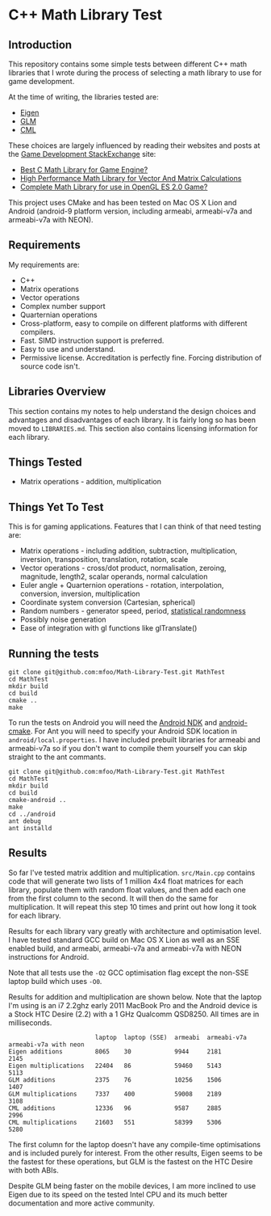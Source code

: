 C++ Math Library Test
=====================

Introduction
------------
This repository contains some simple tests between different C++ math
libraries that I wrote during the process of selecting a math library to use for
game development.

At the time of writing, the libraries tested are:

* [Eigen](http://eigen.tuxfamily.org)
* [GLM](http://glm.g-truc.net/)
* [CML](https://github.com/demianmnave/CML1)
  
These choices are largely influenced by reading their websites and posts at
the [Game Development StackExchange](http://gamedev.stackexchange.com/) site:

* [Best C Math Library for Game
  Engine?](http://gamedev.stackexchange.com/questions/9924/best-c-math-library-for-game-engine)
* [High Performance Math Library for Vector And Matrix
  Calculations](http://stackoverflow.com/questions/5935075/high-performance-math-library-for-vector-and-matrix-calculations)
* [Complete Math Library for use in OpenGL ES 2.0
  Game?](http://gamedev.stackexchange.com/questions/8234/complete-math-library-for-use-in-opengl-es-2-0-game)

This project uses CMake and has been tested on Mac OS X Lion and Android
(android-9 platform version, including armeabi, armeabi-v7a and armeabi-v7a
with NEON).

Requirements
------------
My requirements are:

* C++
* Matrix operations
* Vector operations
* Complex number support
* Quarternian operations
* Cross-platform, easy to compile on different platforms with different
  compilers.
* Fast. SIMD instruction support is preferred.
* Easy to use and understand.
* Permissive license. Accreditation is perfectly fine. Forcing distribution of
  source code isn't.

Libraries Overview
------------------
This section contains my notes to help understand the design choices and
advantages and disadvantages of each library. It is fairly long so has been
moved to `LIBRARIES.md`. This section also contains licensing information for
each library.

Things Tested
-------------
* Matrix operations - addition, multiplication

Things Yet To Test
------------------
This is for gaming applications. Features that I can think of that need testing
are:

* Matrix operations - including addition, subtraction, multiplication,
  inversion, transposition, translation, rotation, scale
* Vector operations - cross/dot product, normalisation, zeroing, magnitude,
  length2, scalar operands, normal calculation
* Euler angle + Quarternion operations - rotation, interpolation,
  conversion, inversion, multiplication
* Coordinate system conversion (Cartesian, spherical)
* Random numbers - generator speed, period, [statistical
  randomness](http://en.wikipedia.org/wiki/Diehard_tests)
* Possibly noise generation
* Ease of integration with gl functions like glTranslate()

Running the tests
-----------------
    git clone git@github.com:mfoo/Math-Library-Test.git MathTest
    cd MathTest
    mkdir build
    cd build
    cmake ..
    make

To run the tests on Android you will need the
[Android NDK](http://developer.android.com/sdk/ndk/index.html) and
[android-cmake](http://code.google.com/p/android-cmake/). For Ant you will need
to specify your Android SDK location in `android/local.properties`. I have
included prebuilt libraries for armeabi and armeabi-v7a so if you don't want to
compile them yourself you can skip straight to the ant commants.

    git clone git@github.com:mfoo/Math-Library-Test.git MathTest
    cd MathTest
    mkdir build
    cd build
    cmake-android ..
    make
    cd ../android
    ant debug
    ant installd

Results
-------
So far I've tested matrix addition and multiplication. `src/Main.cpp` contains
code that will generate two lists of 1 million 4x4 float matrices for each
library, populate them with random float values, and then add each one from the
first column to the second. It will then do the same for multiplication. It
will repeat this step 10 times and print out how long it took for each library.

Results for each library vary greatly with architecture and optimisation level.
I have tested standard GCC build on Mac OS X Lion as well as an SSE enabled
build, and armeabi, armeabi-v7a and armeabi-v7a with NEON instructions for
Android.

Note that all tests use the `-O2` GCC optimisation flag except the non-SSE
laptop build which uses `-O0`.

Results for addition and multiplication are shown below. Note that the
laptop I'm using is an i7 2.2ghz early 2011 MacBook Pro and the Android device is a
Stock HTC Desire (2.2) with a 1 GHz Qualcomm QSD8250. All times are in milliseconds.

                            laptop  laptop (SSE)  armeabi  armeabi-v7a  armeabi-v7a with neon
    Eigen additions         8065    30            9944     2181         2145
    Eigen multiplications   22404   86            59460    5143         5113
    GLM additions           2375    76            10256    1506         1407
    GLM multiplications     7337    400           59008    2189         3108
    CML additions           12336   96            9587     2885         2996
    CML multiplications     21603   551           58399    5306         5280

The first column for the laptop doesn't have any compile-time optimisations
and is included purely for interest. From the other results, Eigen seems to be
the fastest for these operations, but GLM is the fastest on the HTC Desire with
both ABIs.

Despite GLM being faster on the mobile devices, I am more inclined to use Eigen
due to its speed on the tested Intel CPU and its much better documentation and
more active community.
